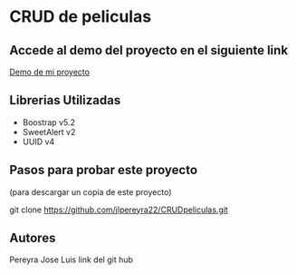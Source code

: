 # CRUD de peliculas

## Accede al demo del proyecto en el siguiente link

[Demo de mi proyecto](https://github.com/jlpereyra22/CRUDpeliculas)

## Librerias Utilizadas
- Boostrap v5.2
- SweetAlert v2
- UUID v4

## Pasos para probar este proyecto
(para descargar un copia de este proyecto)

git clone https://github.com/jlpereyra22/CRUDpeliculas.git

## Autores

Pereyra Jose Luis
link del git hub